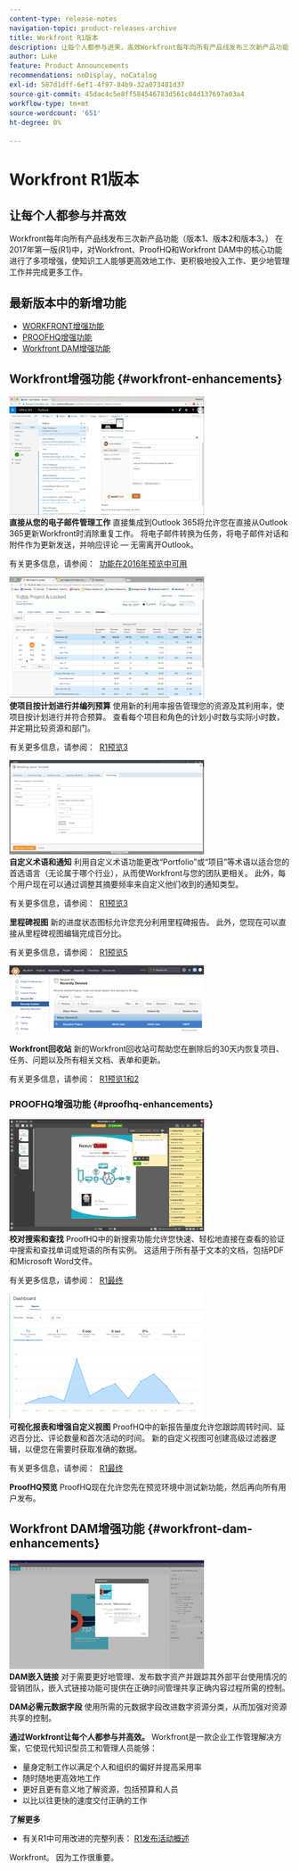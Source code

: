 ```yaml
---
content-type: release-notes
navigation-topic: product-releases-archive
title: Workfront R1版本
description: 让每个人都参与进来，高效Workfront每年向所有产品线发布三次新产品功能（版本1、版本2和版本3。） 在2017年第一版(R1)中，对Workfront、ProofHQ和Workfront DAM中的核心功能进行了多项增强，使知识工人能够更高效地工作、更积极地投入工作、更少地管理工作并完成更多工作。
author: Luke
feature: Product Announcements
recommendations: noDisplay, noCatalog
exl-id: 587d1dff-6ef1-4f97-84b9-32a073481d37
source-git-commit: 45dac4c5e8ff584546783d561c04d137697a03a4
workflow-type: tm+mt
source-wordcount: '651'
ht-degree: 0%

---
```


# Workfront R1版本

## 让每个人都参与并高效

Workfront每年向所有产品线发布三次新产品功能（版本1、版本2和版本3。） 在2017年第一版(R1)中，对Workfront、ProofHQ和Workfront DAM中的核心功能进行了多项增强，使知识工人能够更高效地工作、更积极地投入工作、更少地管理工作并完成更多工作。

## 最新版本中的新增功能

* [WORKFRONT增强功能](#workfront-enhancements)
* [PROOFHQ增强功能](#proofhq-enhancements)
* [Workfront DAM增强功能](#workfront-dam-enhancements)

## Workfront增强功能 {#workfront-enhancements}

![Outlook_365_Integration_1.png](assets/outlook-365-integration-1-350x212.png)\
**直接从您的电子邮件管理工作**
直接集成到Outlook 365将允许您在直接从Outlook 365更新Workfront时消除重复工作。 将电子邮件转换为任务，将电子邮件对话和附件作为更新发送，并响应评论 — 无需离开Outlook。

有关更多信息，请参阅：  [功能在2016年预览中可用](../../../../product-announcements/product-releases/quarterly-release-archive/r1-release-activity/available-in-preview-in-2016.md)

![](assets/mceclip0-350x218.png)\
**使项目按计划进行并编列预算**
使用新的利用率报告管理您的资源及其利用率，使项目按计划进行并符合预算。 查看每个项目和角色的计划小时数与实际小时数，并定期比较资源和部门。

有关更多信息，请参阅：  [R1预览3](../../../../product-announcements/product-releases/quarterly-release-archive/r1-release-activity/r1-preview-3.md)

![](assets/mceclip1-350x169.png)\
**自定义术语和通知**
利用自定义术语功能更改“Portfolio”或“项目”等术语以适合您的首选语言（无论属于哪个行业），从而使Workfront与您的团队更相关。 此外，每个用户现在可以通过调整其摘要频率来自定义他们收到的通知类型。

有关更多信息，请参阅：  [R1预览3](../../../../product-announcements/product-releases/quarterly-release-archive/r1-release-activity/r1-preview-3.md)

**里程碑视图**
新的进度状态图标允许您充分利用里程碑报告。 此外，您现在可以直接从里程碑视图编辑完成百分比。

有关更多信息，请参阅：  [R1预览5](../../../../product-announcements/product-releases/quarterly-release-archive/r1-release-activity/r1-preview-5.md)

![](assets/mceclip3-350x122.png)

**Workfront回收站**
新的Workfront回收站可帮助您在删除后的30天内恢复项目、任务、问题以及所有相关文档、表单和更新。

有关更多信息，请参阅：  [R1预览1和2](../../../../product-announcements/product-releases/quarterly-release-archive/r1-release-activity/r1-peview-1-and-2.md)

### PROOFHQ增强功能 {#proofhq-enhancements}

![](assets/mceclip4-350x201.png)\
**校对搜索和查找**
ProofHQ中的新搜索功能允许您快速、轻松地直接在查看的验证中搜索和查找单词或短语的所有实例。 这适用于所有基于文本的文档，包括PDF和Microsoft Word文件。

有关更多信息，请参阅：  [R1最终](../../../../product-announcements/product-releases/quarterly-release-archive/r1-release-activity/r1-final.md)

![](assets/mceclip5-350x226.png)\
**可视化报表和增强自定义视图**
ProofHQ中的新报告量度允许您跟踪周转时间、延迟百分比、评论数量和首次活动的时间。 新的自定义视图可创建高级过滤器逻辑，以便您在需要时获取准确的数据。

有关更多信息，请参阅：  [R1最终](../../../../product-announcements/product-releases/quarterly-release-archive/r1-release-activity/r1-final.md)

**ProofHQ预览**
ProofHQ现在允许您先在预览环境中测试新功能，然后再向所有用户发布。

## Workfront DAM增强功能 {#workfront-dam-enhancements}

![](assets/mceclip6-350x195.png)\
**DAM嵌入链接**
对于需要更好地管理、发布数字资产并跟踪其外部平台使用情况的营销团队，嵌入式链接功能可提供在正确时间管理共享正确内容过程所需的控制。

**DAM必需元数据字段**
使用所需的元数据字段改进数字资源分类，从而加强对资源共享的控制。

**通过Workfront让每个人都参与并高效。**
Workfront是一款企业工作管理解决方案，它使现代知识型员工和管理人员能够：

* 量身定制工作以满足个人和组织的偏好并提高采用率
* 随时随地更高效地工作
* 更好且更有意义地了解资源，包括预算和人员
* 以比以往更快的速度交付正确的工作

**了解更多**

* 有关R1中可用改进的完整列表： [R1发布活动概述](../../../../product-announcements/product-releases/quarterly-release-archive/r1-release-activity/r1-release-activity-overview.md)

Workfront。 因为工作很重要。
